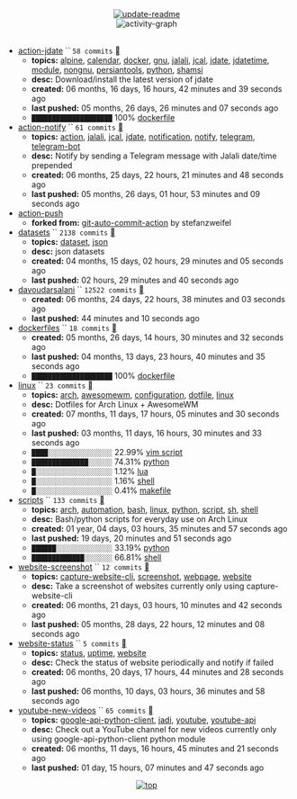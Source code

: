 <div align="center">
<a href="https://github.com/davoudarsalani/davoudarsalani/actions/workflows/update-readme.yml">
<img alt="update-readme" src="https://github.com/davoudarsalani/davoudarsalani/actions/workflows/update-readme.yml/badge.svg">
</a>
</div>
<div align="center">
<img alt="activity-graph" src="https://activity-graph.herokuapp.com/graph?username=davoudarsalani&custom_title=Joined%2003%20years,%2002%20months,%2022%20days,%2002%20hours,%2011%20minutes%20and%2049%20seconds%20ago&hide_border=true&bg_color=00000000&point=00000000&color=1793D1&line=00000000&area=true&area_color=1793d1"></div>
<br>

* [action-jdate](https://github.com/davoudarsalani/action-jdate) `` `58 commits` [](https://api.github.com/repos/davoudarsalani/action-jdate/zipball)
	+ __topics:__ [alpine](https://github.com/topics/alpine), [calendar](https://github.com/topics/calendar), [docker](https://github.com/topics/docker), [gnu](https://github.com/topics/gnu), [jalali](https://github.com/topics/jalali), [jcal](https://github.com/topics/jcal), [jdate](https://github.com/topics/jdate), [jdatetime](https://github.com/topics/jdatetime), [module](https://github.com/topics/module), [nongnu](https://github.com/topics/nongnu), [persiantools](https://github.com/topics/persiantools), [python](https://github.com/topics/python), [shamsi](https://github.com/topics/shamsi)
	+ __desc:__ Download/install the latest version of jdate
	+ __created:__ 06 months, 16 days, 16 hours, 42 minutes and 39 seconds ago
	+ __last pushed:__ 05 months, 26 days, 26 minutes and 07 seconds ago
	+ `████████████████████`  100% [dockerfile](https://github.com/topics/dockerfile)
* [action-notify](https://github.com/davoudarsalani/action-notify) `` `61 commits` [](https://api.github.com/repos/davoudarsalani/action-notify/zipball)
	+ __topics:__ [action](https://github.com/topics/action), [jalali](https://github.com/topics/jalali), [jcal](https://github.com/topics/jcal), [jdate](https://github.com/topics/jdate), [notification](https://github.com/topics/notification), [notify](https://github.com/topics/notify), [telegram](https://github.com/topics/telegram), [telegram-bot](https://github.com/topics/telegram-bot)
	+ __desc:__ Notify by sending a Telegram message with Jalali date/time prepended
	+ __created:__ 06 months, 25 days, 22 hours, 21 minutes and 48 seconds ago
	+ __last pushed:__ 05 months, 26 days, 01 hour, 53 minutes and 09 seconds ago
* [action-push](https://github.com/davoudarsalani/action-push)
	+ __forked from:__ [git-auto-commit-action](https://github.com/stefanzweifel/git-auto-commit-action) by stefanzweifel
* [datasets](https://github.com/davoudarsalani/datasets) `` `2138 commits` [](https://api.github.com/repos/davoudarsalani/datasets/zipball)
	+ __topics:__ [dataset](https://github.com/topics/dataset), [json](https://github.com/topics/json)
	+ __desc:__ json datasets
	+ __created:__ 04 months, 15 days, 02 hours, 29 minutes and 05 seconds ago
	+ __last pushed:__ 02 hours, 29 minutes and 40 seconds ago
* [davoudarsalani](https://github.com/davoudarsalani/davoudarsalani) `` `12522 commits` [](https://api.github.com/repos/davoudarsalani/davoudarsalani/zipball)
	+ __created:__ 06 months, 24 days, 22 hours, 38 minutes and 03 seconds ago
	+ __last pushed:__ 44 minutes and 10 seconds ago
* [dockerfiles](https://github.com/davoudarsalani/dockerfiles) `` `18 commits` [](https://api.github.com/repos/davoudarsalani/dockerfiles/zipball)
	+ __created:__ 05 months, 26 days, 14 hours, 30 minutes and 32 seconds ago
	+ __last pushed:__ 04 months, 13 days, 23 hours, 40 minutes and 35 seconds ago
	+ `████████████████████`  100% [dockerfile](https://github.com/topics/dockerfile)
* [linux](https://github.com/davoudarsalani/linux) `` `23 commits` [](https://api.github.com/repos/davoudarsalani/linux/zipball)
	+ __topics:__ [arch](https://github.com/topics/arch), [awesomewm](https://github.com/topics/awesomewm), [configuration](https://github.com/topics/configuration), [dotfile](https://github.com/topics/dotfile), [linux](https://github.com/topics/linux)
	+ __desc:__ Dotfiles for Arch Linux + AwesomeWM
	+ __created:__ 07 months, 11 days, 17 hours, 05 minutes and 30 seconds ago
	+ __last pushed:__ 03 months, 11 days, 16 hours, 30 minutes and 33 seconds ago
	+ `████░░░░░░░░░░░░░░░░`  22.99% [vim script](https://github.com/topics/vim%20script)
	+ `██████████████░░░░░░`  74.31% [python](https://github.com/topics/python)
	+ `█░░░░░░░░░░░░░░░░░░░`  1.12% [lua](https://github.com/topics/lua)
	+ `█░░░░░░░░░░░░░░░░░░░`  1.16% [shell](https://github.com/topics/shell)
	+ `█░░░░░░░░░░░░░░░░░░░`  0.41% [makefile](https://github.com/topics/makefile)
* [scripts](https://github.com/davoudarsalani/scripts) `` `133 commits` [](https://api.github.com/repos/davoudarsalani/scripts/zipball)
	+ __topics:__ [arch](https://github.com/topics/arch), [automation](https://github.com/topics/automation), [bash](https://github.com/topics/bash), [linux](https://github.com/topics/linux), [python](https://github.com/topics/python), [script](https://github.com/topics/script), [sh](https://github.com/topics/sh), [shell](https://github.com/topics/shell)
	+ __desc:__ Bash/python scripts for everyday use on Arch Linux
	+ __created:__ 01 year, 04 days, 03 hours, 35 minutes and 57 seconds ago
	+ __last pushed:__ 19 days, 20 minutes and 51 seconds ago
	+ `██████░░░░░░░░░░░░░░`  33.19% [python](https://github.com/topics/python)
	+ `█████████████░░░░░░░`  66.81% [shell](https://github.com/topics/shell)
* [website-screenshot](https://github.com/davoudarsalani/website-screenshot) `` `12 commits` [](https://api.github.com/repos/davoudarsalani/website-screenshot/zipball)
	+ __topics:__ [capture-website-cli](https://github.com/topics/capture-website-cli), [screenshot](https://github.com/topics/screenshot), [webpage](https://github.com/topics/webpage), [website](https://github.com/topics/website)
	+ __desc:__ Take a screenshot of websites currently only using capture-website-cli
	+ __created:__ 06 months, 21 days, 03 hours, 10 minutes and 42 seconds ago
	+ __last pushed:__ 05 months, 28 days, 22 hours, 12 minutes and 08 seconds ago
* [website-status](https://github.com/davoudarsalani/website-status) `` `5 commits` [](https://api.github.com/repos/davoudarsalani/website-status/zipball)
	+ __topics:__ [status](https://github.com/topics/status), [uptime](https://github.com/topics/uptime), [website](https://github.com/topics/website)
	+ __desc:__ Check the status of website periodically and notify if failed
	+ __created:__ 06 months, 20 days, 17 hours, 44 minutes and 28 seconds ago
	+ __last pushed:__ 06 months, 10 days, 03 hours, 36 minutes and 58 seconds ago
* [youtube-new-videos](https://github.com/davoudarsalani/youtube-new-videos) `` `65 commits` [](https://api.github.com/repos/davoudarsalani/youtube-new-videos/zipball)
	+ __topics:__ [google-api-python-client](https://github.com/topics/google-api-python-client), [jadi](https://github.com/topics/jadi), [youtube](https://github.com/topics/youtube), [youtube-api](https://github.com/topics/youtube-api)
	+ __desc:__ Check out a YouTube channel for new videos currently only using google-api-python-client python module
	+ __created:__ 06 months, 11 days, 16 hours, 45 minutes and 21 seconds ago
	+ __last pushed:__ 01 day, 15 hours, 07 minutes and 47 seconds ago
<div align="center">
<a href='https://github.com/davoudarsalani/davoudarsalani#readme'>
<img alt='top' src='https://img.shields.io/badge/TOP-grey'>
</a>
</div>
